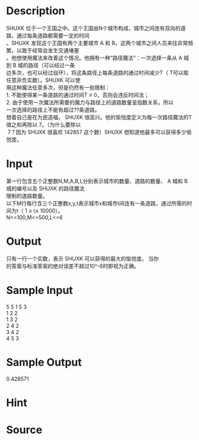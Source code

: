 
# Description

<div class="content"><div>SHUXK 位于一个王国之中。这个王国由N个城市构成，城市之间连有双向的道路，通过每条道路都需要一定的时间</div>
<div>。SHUXK 发现这个王国有两个主要城市 A 和 B，这两个城市之间人员来往非常频繁，以致于经常会发生交通堵塞</div>
<div>。他想使用魔法来改善这个情况。他拥有一种“路径魔法”：一次选择一条从 A 城到 B 城的路径（可以经过一条</div>
<div>边多次，也可以经过自环），将这条路径上每条道路的通过时间减少T（ T可以取任意非负实数）。SHUXK 可以使</div>
<div>用这种魔法任意多次，但是仍然有一些限制：</div>
<div>1. 不能使得某一条道路的通过时间T ≤ 0，否则会违反时间法；</div>
<div>2. 由于使用一次魔法所需要的魔力与路径上的道路数量呈指数关系，所以</div>
<div>一次选择的路径上不能有超过??条道路。</div>
<div>想着自己是在为民造福， SHUXK 很高兴。他的愉悦度定义为每一次路径魔法的T值之和再除以 7。（为什么要除以</div>
<div> 7？因为 SHUXK 很喜欢 142857 这个数）SHUXK 想知道他最多可以获得多少愉悦度。</div>
<p></p></div>

# Input

<div class="content"><div>第一行包含五个正整数N,M,A,B,L分别表示城市的数量、道路的数量、 A 城和 B 城的编号以及 SHUXK 的路径魔法</div>
<div>限制的道路数量。</div>
<div>以下M行每行含三个正整数x,y,t表示城市x和城市t间连有一条道路，通过所需的时间为t（ 1 ≤ t≤ 10000）。</div>
<div>N&lt;=100,M&lt;=500,L&lt;=6</div>
<p></p></div>

# Output

<div class="content"><div>只有一行一个实数，表示 SHUXK 可以获得的最大的愉悦度。 当你</div>
<div>的答案与标准答案的绝对误差不超过10^-6时即视为正确。</div>
<p></p></div>

# Sample Input

<div class="content"><span class="sampledata">5 5 1 5 3<br/>
1 2 2<br/>
1 3 2<br/>
2 4 2<br/>
3 4 2<br/>
4 5 3</span></div>

# Sample Output

<div class="content"><span class="sampledata">0.428571<br/>
</span></div>

# Hint

<div class="content"><p></p></div>

# Source

<div class="content"><p><a href="problemset.php?search="></a></p></div>

